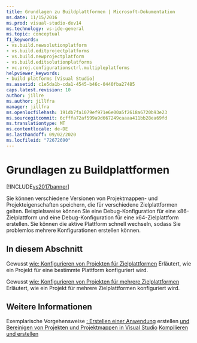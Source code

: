 ```yaml
---
title: Grundlagen zu Buildplattformen | Microsoft-Dokumentation
ms.date: 11/15/2016
ms.prod: visual-studio-dev14
ms.technology: vs-ide-general
ms.topic: conceptual
f1_keywords:
- vs.build.newsolutionplatform
- vs.build.editprojectplatforms
- vs.build.newprojectplatform
- vs.build.editsolutionplatforms
- vc.proj.configurationsctrl.multipleplatforms
helpviewer_keywords:
- build platforms [Visual Studio]
ms.assetid: c1e5da1b-cda1-4545-b46c-0440fba27485
caps.latest.revision: 10
author: jillre
ms.author: jillfra
manager: jillfra
ms.openlocfilehash: 191db7fa1079ef971e6e00a5f2618a6720b93e23
ms.sourcegitcommit: 6cfffa72af599a9d667249caaaa411bb28ea69fd
ms.translationtype: MT
ms.contentlocale: de-DE
ms.lasthandoff: 09/02/2020
ms.locfileid: "72672690"
---
```

# <a name="understanding-build-platforms"></a>Grundlagen zu Buildplattformen
[!INCLUDE[vs2017banner](../includes/vs2017banner.md)]

Sie können verschiedene Versionen von Projektmappen- und Projekteigenschaften speichern, die für verschiedene Zielplattformen gelten. Beispielsweise können Sie eine Debug-Konfiguration für eine x86-Zielplattform und eine Debug-Konfiguration für eine x64-Zielplattform erstellen. Sie können die aktive Plattform schnell wechseln, sodass Sie problemlos mehrere Konfigurationen erstellen können.

## <a name="in-this-section"></a>In diesem Abschnitt
 Gewusst [wie: Konfigurieren von Projekten für Zielplattformen](../ide/how-to-configure-projects-to-target-platforms.md) Erläutert, wie ein Projekt für eine bestimmte Plattform konfiguriert wird.

 Gewusst [wie: Konfigurieren von Projekten für mehrere Zielplattformen](../ide/how-to-configure-projects-to-target-multiple-platforms.md) Erläutert, wie ein Projekt für mehrere Zielplattformen konfiguriert wird.

## <a name="see-also"></a>Weitere Informationen
 Exemplarische Vorgehensweise [: Erstellen einer Anwendung](../ide/walkthrough-building-an-application.md) erstellen [und Bereinigen von Projekten und Projektmappen in Visual Studio](../ide/building-and-cleaning-projects-and-solutions-in-visual-studio.md) [Kompilieren und erstellen](../ide/compiling-and-building-in-visual-studio.md)
